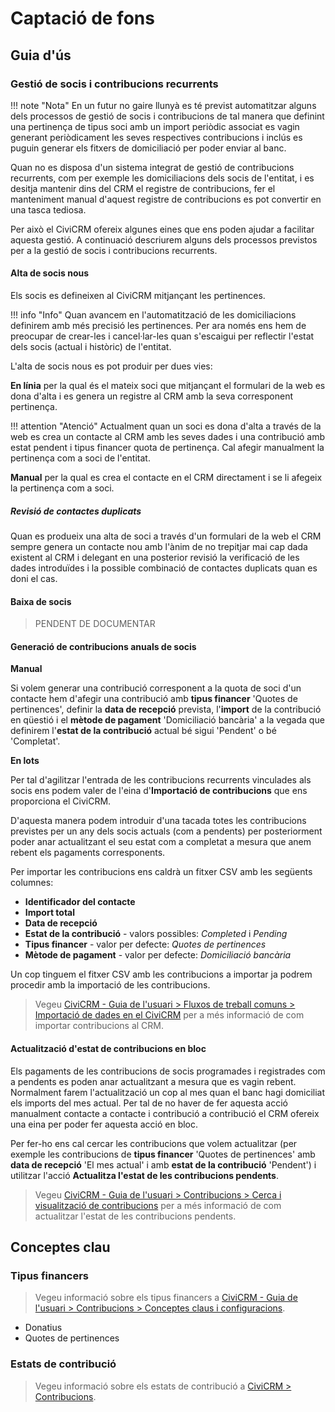 # Captació de fons

## Guia d'ús

### Gestió de socis i contribucions recurrents

!!! note "Nota"
    En un futur no gaire llunyà es té previst automatitzar alguns dels processos
    de gestió de socis i contribucions de tal manera que definint una pertinença
    de tipus soci amb un import periòdic associat es vagin generant periòdicament
    les seves respectives contribucions i inclús es puguin generar els fitxers de
    domiciliació per poder enviar al banc.

Quan no es disposa d'un sistema integrat de gestió de contribucions recurrents,
com per exemple les domiciliacions dels socis de l'entitat, i es desitja mantenir
dins del CRM el registre de contribucions, fer el manteniment manual d'aquest
registre de contribucions es pot convertir en una tasca tediosa.

Per això el CiviCRM ofereix algunes eines que ens poden ajudar a facilitar aquesta
gestió. A continuació descriurem alguns dels processos previstos per a la gestió
de socis i contribucions recurrents.

#### Alta de socis nous

Els socis es defineixen al CiviCRM mitjançant les pertinences.

!!! info "Info"
    Quan avancem en l'automatització de les domiciliacions definirem amb més
    precisió les pertinences. Per ara només ens hem de preocupar de crear-les
    i cancel·lar-les quan s'escaigui per reflectir l'estat dels socis (actual i
    històric) de l'entitat.

L'alta de socis nous es pot produir per dues vies:

**En línia** per la qual és el mateix soci que mitjançant el formulari de la web
es dona d'alta i es genera un registre al CRM amb la seva corresponent pertinença.

!!! attention "Atenció"
    Actualment quan un soci es dona d'alta a través de la web es crea un contacte
    al CRM amb les seves dades i una contribució amb estat pendent i tipus
    financer quota de pertinença. Cal afegir manualment la pertinença com a soci
    de l'entitat.

**Manual** per la qual es crea el contacte en el CRM directament i se li afegeix
la pertinença com a soci.

##### Revisió de contactes duplicats

Quan es produeix una alta de soci a través d'un formulari de la web el CRM sempre
genera un contacte nou amb l'ànim de no trepitjar mai cap dada existent al CRM
i delegant en una posterior revisió la verificació de les dades introduïdes i
la possible combinació de contactes duplicats quan es doni el cas.

#### Baixa de socis

> PENDENT DE DOCUMENTAR

#### Generació de contribucions anuals de socis

**Manual**

Si volem generar una contribució corresponent a la quota de soci d'un contacte
hem d'afegir una contribució amb **tipus financer** 'Quotes de pertinences', definir
la **data de recepció** prevista, l'**import** de la contribució en qüestió i el
**mètode de pagament** 'Domiciliació bancària' a la vegada que definirem l'**estat
de la contribució** actual bé sigui 'Pendent' o bé 'Completat'.

**En lots**

Per tal d'agilitzar l'entrada de les contribucions recurrents vinculades als socis
ens podem valer de l'eina d'**Importació de contribucions** que ens proporciona
el CiviCRM.

D'aquesta manera podem introduir d'una tacada totes les contribucions previstes
per un any dels socis actuals (com a pendents) per posteriorment poder anar
actualitzant el seu estat com a completat a mesura que anem rebent els pagaments
corresponents.

Per importar les contribucions ens caldrà un fitxer CSV amb les següents columnes:

- **Identificador del contacte**
- **Import total**
- **Data de recepció**
- **Estat de la contribució** - valors possibles: *Completed* i *Pending*
- **Tipus financer** - valor per defecte: *Quotes de pertinences*
- **Mètode de pagament** - valor per defecte: *Domiciliació bancària*

Un cop tinguem el fitxer CSV amb les contribucions a importar ja podrem procedir
amb la importació de les contribucions.

> Vegeu [CiviCRM - Guia de l'usuari > Fluxos de treball comuns > Importació de dades
en el CiviCRM](https://docs.civicrm.org/user/ca/latest/common-workflows/importing-data-into-civicrm/) per a més informació de com importar contribucions al CRM.


#### Actualització d'estat de contribucions en bloc

Els pagaments de les contribucions de socis programades i registrades com a pendents
es poden anar actualitzant a mesura que es vagin rebent. Normalment farem
l'actualització un cop al mes quan el banc hagi domiciliat els imports del mes
actual. Per tal de no haver de fer aquesta acció manualment contacte a contacte i
contribució a contribució el CRM ofereix una eina per poder fer aquesta acció en
bloc.

Per fer-ho ens cal cercar les contribucions que volem actualitzar (per exemple les
contribucions de **tipus financer** 'Quotes de pertinences' amb **data de recepció** 'El mes actual' i amb **estat de la contribució** 'Pendent') i utilitzar
l'acció **Actualitza l'estat de les contribucions pendents**.

> Vegeu [CiviCRM - Guia de l'usuari > Contribucions > Cerca i visualització de contribucions](https://docs.civicrm.org/user/ca/latest/contributions/finding-and-viewing-contributions/) per a més informació de com actualitzar l'estat de les contribucions pendents.

## Conceptes clau

### Tipus financers

> Vegeu informació sobre els tipus financers a [CiviCRM - Guia de l'usuari > Contribucions > Conceptes claus i configuracions](https://docs.civicrm.org/user/ca/latest/contributions/key-concepts-and-configurations/#tipus-financers).

- Donatius
- Quotes de pertinences

### Estats de contribució

> Vegeu informació sobre els estats de contribució a [CiviCRM > Contribucions](/civicrm/contribucions/#estats-de-pagament).
